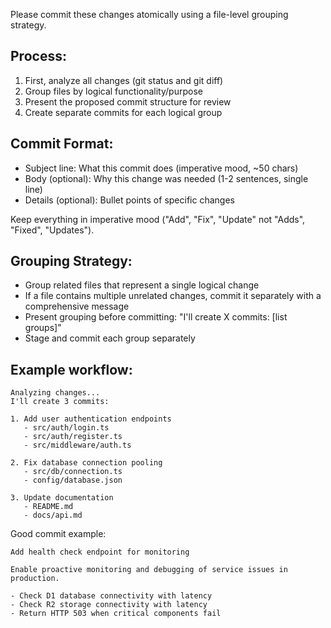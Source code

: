 Please commit these changes atomically using a file-level grouping strategy.

## Process:
1. First, analyze all changes (git status and git diff)
2. Group files by logical functionality/purpose
3. Present the proposed commit structure for review
4. Create separate commits for each logical group

## Commit Format:
- Subject line: What this commit does (imperative mood, ~50 chars)
- Body (optional): Why this change was needed (1-2 sentences, single line)
- Details (optional): Bullet points of specific changes

Keep everything in imperative mood ("Add", "Fix", "Update" not "Adds", "Fixed", "Updates").

## Grouping Strategy:
- Group related files that represent a single logical change
- If a file contains multiple unrelated changes, commit it separately with a comprehensive message
- Present grouping before committing: "I'll create X commits: [list groups]"
- Stage and commit each group separately

## Example workflow:
```
Analyzing changes...
I'll create 3 commits:

1. Add user authentication endpoints
   - src/auth/login.ts
   - src/auth/register.ts
   - src/middleware/auth.ts

2. Fix database connection pooling
   - src/db/connection.ts
   - config/database.json

3. Update documentation
   - README.md
   - docs/api.md
```

Good commit example:
```
Add health check endpoint for monitoring

Enable proactive monitoring and debugging of service issues in production.

- Check D1 database connectivity with latency
- Check R2 storage connectivity with latency
- Return HTTP 503 when critical components fail
```